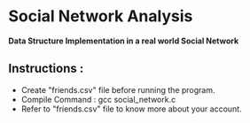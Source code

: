 # Social Network Analysis
**Data Structure Implementation in a real world Social Network**


## Instructions :

* Create "friends.csv" file before running the program.
* Compile Command : gcc social_network.c
* Refer to "friends.csv" file to know more about your account.

